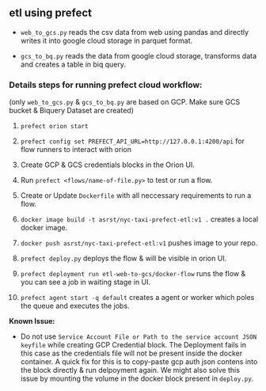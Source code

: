 


## etl using prefect

- `web_to_gcs.py` reads the csv data from web using pandas and directly writes it into google cloud storage in parquet format.

- `gcs_to_bq.py` reads the data from google cloud storage, transforms data and creates a table in biq query.


### Details steps for running prefect cloud workflow:

(only `web_to_gcs.py` & `gcs_to_bq.py` are based on GCP. Make sure GCS bucket & Biquery Dataset are created)

1. `prefect orion start`

2. `prefect config set PREFECT_API_URL=http://127.0.0.1:4200/api` for flow runners to interact with orion

3. Create GCP & GCS credentials blocks in the Orion UI.

4. Run `prefect <flows/name-of-file.py>` to test or run a flow.

5. Create or Update `Dockerfile` with all neccessary requirements to run a flow.

6. `docker image build -t asrst/nyc-taxi-prefect-etl:v1 .` creates a local docker image.

7. `docker push asrst/nyc-taxi-prefect-etl:v1` pushes image to your repo.

8. `prefect deploy.py` deploys the flow & will be visible in orion UI.

9. `prefect deployment run etl-web-to-gcs/docker-flow` runs the flow & you can see a job in waiting stage in UI.

10. `prefect agent start -q default` creates a agent or worker which poles the queue and executes the jobs.


**Known Issue:**
 - Do not use `Service Account File or Path to the service account JSON keyfile` while creating GCP Credential block. The Deployment fails in this case as the credentials file will not be present inside the docker container. A quick fix for this is to copy-paste gcp auth json contens into the block directly & run delpoyment again. We might also solve this issue by mounting the volume in the docker block present in `deploy.py`.
